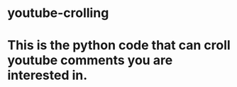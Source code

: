 # youtube-crolling

# This is the python code that can croll youtube comments you are interested in.

